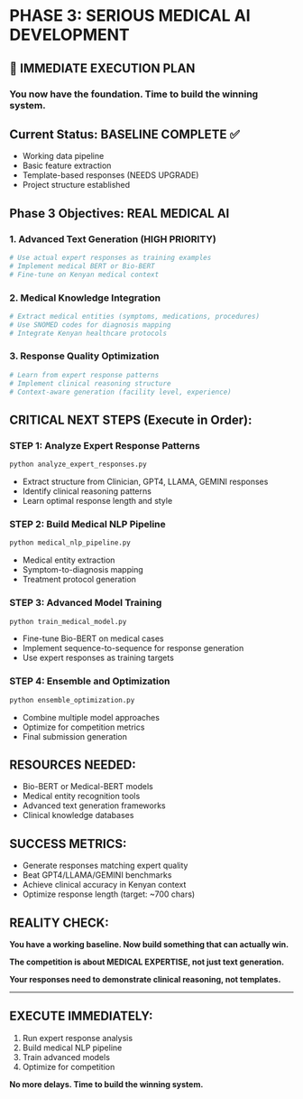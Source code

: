 # PHASE 3: SERIOUS MEDICAL AI DEVELOPMENT

## 🎯 IMMEDIATE EXECUTION PLAN

### You now have the foundation. Time to build the winning system.

## Current Status: BASELINE COMPLETE ✅
- Working data pipeline
- Basic feature extraction  
- Template-based responses (NEEDS UPGRADE)
- Project structure established

## Phase 3 Objectives: REAL MEDICAL AI

### 1. Advanced Text Generation (HIGH PRIORITY)
```python
# Use actual expert responses as training examples
# Implement medical BERT or Bio-BERT
# Fine-tune on Kenyan medical context
```

### 2. Medical Knowledge Integration
```python  
# Extract medical entities (symptoms, medications, procedures)
# Use SNOMED codes for diagnosis mapping
# Integrate Kenyan healthcare protocols
```

### 3. Response Quality Optimization
```python
# Learn from expert response patterns
# Implement clinical reasoning structure
# Context-aware generation (facility level, experience)
```

## CRITICAL NEXT STEPS (Execute in Order):

### STEP 1: Analyze Expert Response Patterns
```bash
python analyze_expert_responses.py
```
- Extract structure from Clinician, GPT4, LLAMA, GEMINI responses
- Identify clinical reasoning patterns
- Learn optimal response length and style

### STEP 2: Build Medical NLP Pipeline  
```bash
python medical_nlp_pipeline.py
```
- Medical entity extraction
- Symptom-to-diagnosis mapping
- Treatment protocol generation

### STEP 3: Advanced Model Training
```bash
python train_medical_model.py
```
- Fine-tune Bio-BERT on medical cases
- Implement sequence-to-sequence for response generation
- Use expert responses as training targets

### STEP 4: Ensemble and Optimization
```bash
python ensemble_optimization.py
```
- Combine multiple model approaches
- Optimize for competition metrics
- Final submission generation

## RESOURCES NEEDED:
- Bio-BERT or Medical-BERT models
- Medical entity recognition tools
- Advanced text generation frameworks
- Clinical knowledge databases

## SUCCESS METRICS:
- Generate responses matching expert quality
- Beat GPT4/LLAMA/GEMINI benchmarks
- Achieve clinical accuracy in Kenyan context
- Optimize response length (target: ~700 chars)

## REALITY CHECK:
**You have a working baseline. Now build something that can actually win.**

**The competition is about MEDICAL EXPERTISE, not just text generation.**

**Your responses need to demonstrate clinical reasoning, not templates.**

---

## EXECUTE IMMEDIATELY:
1. Run expert response analysis
2. Build medical NLP pipeline  
3. Train advanced models
4. Optimize for competition

**No more delays. Time to build the winning system.**
